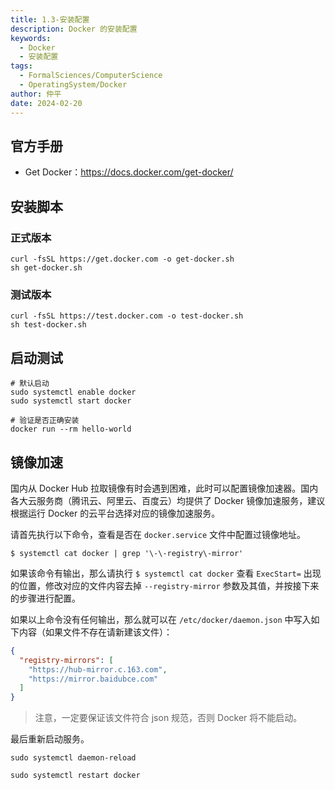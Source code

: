 ```yaml
---
title: 1.3-安装配置
description: Docker 的安装配置
keywords:
  - Docker
  - 安装配置
tags:
  - FormalSciences/ComputerScience
  - OperatingSystem/Docker
author: 仲平
date: 2024-02-20
---
```


## 官方手册

- Get Docker：https://docs.docker.com/get-docker/

## 安装脚本

### 正式版本

```shell
curl -fsSL https://get.docker.com -o get-docker.sh
sh get-docker.sh
```

### 测试版本

```shell
curl -fsSL https://test.docker.com -o test-docker.sh
sh test-docker.sh
```

## 启动测试

```shell
# 默认启动
sudo systemctl enable docker
sudo systemctl start docker

# 验证是否正确安装
docker run --rm hello-world
```

## 镜像加速

国内从 Docker Hub 拉取镜像有时会遇到困难，此时可以配置镜像加速器。国内各大云服务商（腾讯云、阿里云、百度云）均提供了 Docker 镜像加速服务，建议根据运行 Docker 的云平台选择对应的镜像加速服务。

请首先执行以下命令，查看是否在 `docker.service` 文件中配置过镜像地址。

```
$ systemctl cat docker | grep '\-\-registry\-mirror'
```

如果该命令有输出，那么请执行 `$ systemctl cat docker` 查看 `ExecStart=` 出现的位置，修改对应的文件内容去掉 `--registry-mirror` 参数及其值，并按接下来的步骤进行配置。

如果以上命令没有任何输出，那么就可以在 `/etc/docker/daemon.json` 中写入如下内容（如果文件不存在请新建该文件）：

```json
{
  "registry-mirrors": [
    "https://hub-mirror.c.163.com",
    "https://mirror.baidubce.com"
  ]
}
```

> 注意，一定要保证该文件符合 json 规范，否则 Docker 将不能启动。

最后重新启动服务。

```shell
sudo systemctl daemon-reload

sudo systemctl restart docker
```
